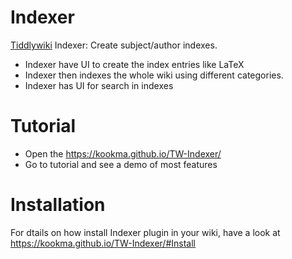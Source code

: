 # Indexer
[Tiddlywiki](https://tiddlywiki.com/) Indexer: Create subject/author indexes.

* Indexer have UI to create the index entries like LaTeX
* Indexer then indexes the whole wiki using different categories.
* Indexer has UI for search in indexes

# Tutorial
* Open the https://kookma.github.io/TW-Indexer/
* Go to tutorial and see a demo of most features

# Installation
For dtails on how install Indexer plugin in your wiki, have a look at https://kookma.github.io/TW-Indexer/#Install
